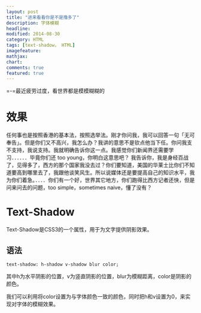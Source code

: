 ```yaml
---
layout: post
title: "进来看看你是不是撸多了"
description: 字体模糊
headline: 
modified: 2014-08-30
category: HTML
tags: [text-shadow， HTML]
imagefeature: 
mathjax: 
chart: 
comments: true
featured: true
---
```


=-=最近疲劳过度，看世界都是模模糊糊的

# 效果

<p style="color:transparent; text-shadow:0 0 1.5px rgba(1,1,1,1);">任何事也是按照香港的基本法，按照选举法。刚才你问我，我可以回答一句「无可奉告」。但是你们又不高兴，我怎么办？我讲的意思不是钦点他当下任。你问我支不支持，我说支持。我就明确告诉你这一点。我感觉你们新闻界还需要学习．．．．．．毕竟你们还 too young，你明白这意思吧？
我告诉你，我是身经百战了，见得多了，西方的那个国家我没去过？你们要知道，美国的华莱士比你们不知道要高到哪里去了，我跟他谈笑风生。所以说媒体还是要提高自己的知识水平，我为你们着急。．．．．你们有一个好，世界其它地方，你们跑得比西方记者还快，但是问来问去的问题，too simple，sometimes naive，懂了没有？</p>

# Text-Shadow

Text-Shadow是CSS3的一个属性，用于为文字提供阴影效果。

## 语法

	text-shadow: h-shadow v-shadow blur color;

其中h为水平阴影的位置，v为竖直阴影的位置，blur为模糊距离，color是阴影的颜色。

我们可以利用将color设置为与字体颜色一致的颜色，同时把h和v设置为0，来实现对字体的模糊效果。